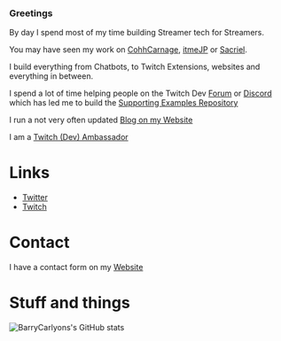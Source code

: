 ### Greetings

By day I spend most of my time building Streamer tech for Streamers.

You may have seen my work on [CohhCarnage](https://twitch.tv/cohhcarnage), [itmeJP](https://twitch.tv/itmejp) or [Sacriel](https://twitch.tv/sacriel).

I build everything from Chatbots, to Twitch Extensions, websites and everything in between.

I spend a lot of time helping people on the Twitch Dev [Forum](https://discuss.dev.twitch.tv/) or [Discord](https://link.twitch.tv/devchat) which has led me to build the [Supporting Examples Repository](https://github.com/barrycarlyon/twitch_misc)

I run a not very often updated [Blog on my Website](http://barrycarlyon.co.uk)

I am a [Twitch (Dev) Ambassador](https://www.twitch.tv/team/ambassadors)

# Links

- [Twitter](https://twitter.com/barrycarlyon)
- [Twitch](https://twitch.tv/barrycarlyon)

# Contact

I have a contact form on my [Website](http://barrycarlyon.co.uk/wordpress/contact/)

# Stuff and things

![BarryCarlyons's GitHub stats](https://github-readme-stats.vercel.app/api?username=barrycarlyon&show_icons=true&theme=tokyonight&count_private=true)

<!--
**BarryCarlyon/BarryCarlyon** is a ✨ _special_ ✨ repository because its `README.md` (this file) appears on your GitHub profile.

Here are some ideas to get you started:

- 🔭 I’m currently working on ...
- 🌱 I’m currently learning ...
- 👯 I’m looking to collaborate on ...
- 🤔 I’m looking for help with ...
- 💬 Ask me about ...
- 📫 How to reach me: ...
- 😄 Pronouns: ...
- ⚡ Fun fact: ...
-->
